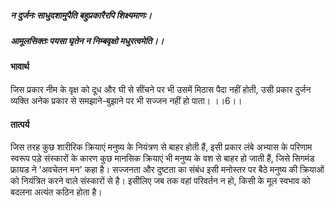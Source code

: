 ##### न दुर्जनः साधुदशामुपैति बहुप्रकारैरपि शिक्ष्यमाणः।
##### आमूलसिक्तः पयसा घृतेन न निम्बवृक्षो मधुरत्वमेति।। 

#### भावार्थ

जिस प्रकार नीम के वृक्ष को दूध और घी से सींचने पर भी उसमें मिठास पैदा नहीं होती, उसी प्रकार दुर्जन व्यक्ति अनेक प्रकार से समझाने-बुझाने पर भी सज्जन नहीं हो पाता। ।।6।।

#### तात्पर्य

जिस तरह कुछ शारीरिक क्रियाएं मनुष्य के नियंत्रण से बाहर होती हैं, इसी प्रकार लंबे अभ्यास के परिणाम स्वरूप पड़े संस्कारों के कारण कुछ मानसिक क्रियाएं भी मनुष्य के वश से बाहर हो जाती हैं, जिसे सिगमंड फ्रायड ने 'अवचेतन मन' कहा है। सज्जनता और दुष्टता का संबंध इसी मनोस्तर पर बैठे मनुष्य की क्रियाओं को नियंत्रित करने वाले संस्कारों से है। इसीलिए जब तक वहां परिवर्तन न हो, किसी के मूल स्वभाव को बदलना अत्यंत कठिन होता है।